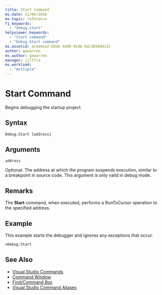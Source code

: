 ```yaml
---
title: Start Command
ms.date: 11/04/2016
ms.topic: reference
f1_keywords:
  - "debug.start"
helpviewer_keywords:
  - "Start command"
  - "Debug.Start command"
ms.assetid: dc4e4aa2-b0ab-4e00-92db-6dc3058ddc21
author: gewarren
ms.author: gewarren
manager: jillfra
ms.workload:
  - "multiple"
---
```

# Start Command
Begins debugging the startup project.

## Syntax

```cmd
Debug.Start [address]
```

## Arguments
 `address`

Optional. The address at which the program suspends execution, similar to a breakpoint in source code. This argument is only valid in debug mode.

## Remarks
The **Start** command, when executed, performs a RunToCursor operation to the specified address.

## Example
This example starts the debugger and ignores any exceptions that occur.

```cmd
>Debug.Start
```

## See Also

- [Visual Studio Commands](../../ide/reference/visual-studio-commands.md)
- [Command Window](../../ide/reference/command-window.md)
- [Find/Command Box](../../ide/find-command-box.md)
- [Visual Studio Command Aliases](../../ide/reference/visual-studio-command-aliases.md)